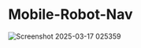 # Mobile-Robot-Nav
![Screenshot 2025-03-17 025359](https://github.com/user-attachments/assets/6afbdb85-c6f9-4d4b-b90d-0c79f1355ae4)
